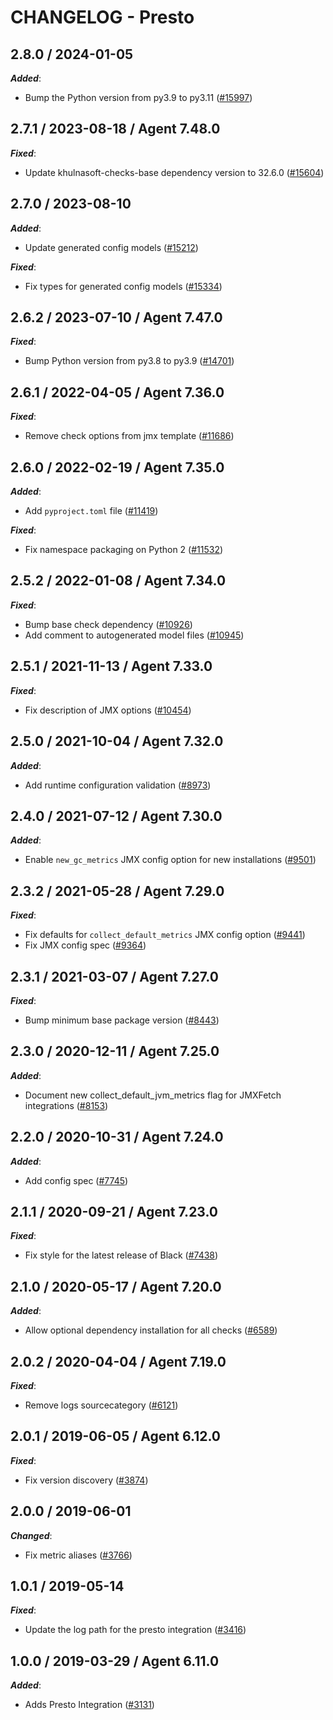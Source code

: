 # CHANGELOG - Presto

<!-- towncrier release notes start -->

## 2.8.0 / 2024-01-05

***Added***:

* Bump the Python version from py3.9 to py3.11 ([#15997](https://github.com/KhulnaSoft/integrations-core/pull/15997))

## 2.7.1 / 2023-08-18 / Agent 7.48.0

***Fixed***:

* Update khulnasoft-checks-base dependency version to 32.6.0 ([#15604](https://github.com/KhulnaSoft/integrations-core/pull/15604))

## 2.7.0 / 2023-08-10

***Added***:

* Update generated config models ([#15212](https://github.com/KhulnaSoft/integrations-core/pull/15212))

***Fixed***:

* Fix types for generated config models ([#15334](https://github.com/KhulnaSoft/integrations-core/pull/15334))

## 2.6.2 / 2023-07-10 / Agent 7.47.0

***Fixed***:

* Bump Python version from py3.8 to py3.9 ([#14701](https://github.com/KhulnaSoft/integrations-core/pull/14701))

## 2.6.1 / 2022-04-05 / Agent 7.36.0

***Fixed***:

* Remove check options from jmx template ([#11686](https://github.com/KhulnaSoft/integrations-core/pull/11686))

## 2.6.0 / 2022-02-19 / Agent 7.35.0

***Added***:

* Add `pyproject.toml` file ([#11419](https://github.com/KhulnaSoft/integrations-core/pull/11419))

***Fixed***:

* Fix namespace packaging on Python 2 ([#11532](https://github.com/KhulnaSoft/integrations-core/pull/11532))

## 2.5.2 / 2022-01-08 / Agent 7.34.0

***Fixed***:

* Bump base check dependency ([#10926](https://github.com/KhulnaSoft/integrations-core/pull/10926))
* Add comment to autogenerated model files ([#10945](https://github.com/KhulnaSoft/integrations-core/pull/10945))

## 2.5.1 / 2021-11-13 / Agent 7.33.0

***Fixed***:

* Fix description of JMX options ([#10454](https://github.com/KhulnaSoft/integrations-core/pull/10454))

## 2.5.0 / 2021-10-04 / Agent 7.32.0

***Added***:

* Add runtime configuration validation ([#8973](https://github.com/KhulnaSoft/integrations-core/pull/8973))

## 2.4.0 / 2021-07-12 / Agent 7.30.0

***Added***:

* Enable `new_gc_metrics` JMX config option for new installations ([#9501](https://github.com/KhulnaSoft/integrations-core/pull/9501))

## 2.3.2 / 2021-05-28 / Agent 7.29.0

***Fixed***:

* Fix defaults for `collect_default_metrics` JMX config option ([#9441](https://github.com/KhulnaSoft/integrations-core/pull/9441))
* Fix JMX config spec ([#9364](https://github.com/KhulnaSoft/integrations-core/pull/9364))

## 2.3.1 / 2021-03-07 / Agent 7.27.0

***Fixed***:

* Bump minimum base package version ([#8443](https://github.com/KhulnaSoft/integrations-core/pull/8443))

## 2.3.0 / 2020-12-11 / Agent 7.25.0

***Added***:

* Document new collect_default_jvm_metrics flag for JMXFetch integrations ([#8153](https://github.com/KhulnaSoft/integrations-core/pull/8153))

## 2.2.0 / 2020-10-31 / Agent 7.24.0

***Added***:

* Add config spec ([#7745](https://github.com/KhulnaSoft/integrations-core/pull/7745))

## 2.1.1 / 2020-09-21 / Agent 7.23.0

***Fixed***:

* Fix style for the latest release of Black ([#7438](https://github.com/KhulnaSoft/integrations-core/pull/7438))

## 2.1.0 / 2020-05-17 / Agent 7.20.0

***Added***:

* Allow optional dependency installation for all checks ([#6589](https://github.com/KhulnaSoft/integrations-core/pull/6589))

## 2.0.2 / 2020-04-04 / Agent 7.19.0

***Fixed***:

* Remove logs sourcecategory ([#6121](https://github.com/KhulnaSoft/integrations-core/pull/6121))

## 2.0.1 / 2019-06-05 / Agent 6.12.0

***Fixed***:

* Fix version discovery ([#3874](https://github.com/KhulnaSoft/integrations-core/pull/3874))

## 2.0.0 / 2019-06-01

***Changed***:

* Fix metric aliases ([#3766](https://github.com/KhulnaSoft/integrations-core/pull/3766))

## 1.0.1 / 2019-05-14

***Fixed***:

* Update the log path for the presto integration ([#3416](https://github.com/KhulnaSoft/integrations-core/pull/3416))

## 1.0.0 / 2019-03-29 / Agent 6.11.0

***Added***:

* Adds Presto Integration ([#3131](https://github.com/KhulnaSoft/integrations-core/pull/3131))
